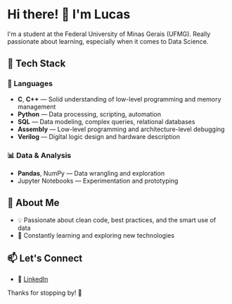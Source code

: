 # Hi there! 👋 I'm Lucas

I'm a student at the Federal University of Minas Gerais (UFMG). Really passionate about learning, especially when it comes to Data Science.

## 🚀 Tech Stack

### 🧠 Languages
- **C**, **C++** — Solid understanding of low-level programming and memory management
- **Python** — Data processing, scripting, automation  
- **SQL** — Data modeling, complex queries, relational databases
- **Assembly** — Low-level programming and architecture-level debugging  
- **Verilog** — Digital logic design and hardware description  

### 📊 Data & Analysis
- **Pandas**, NumPy — Data wrangling and exploration  
- Jupyter Notebooks — Experimentation and prototyping  

## 📌 About Me
- 💡 Passionate about clean code, best practices, and the smart use of data
- 📖 Constantly learning and exploring new technologies  

## 📫 Let's Connect
- 🔗 [LinkedIn](https://www.linkedin.com/in/lucas-affonso-pires-1843a5303/)

Thanks for stopping by! 🚀
